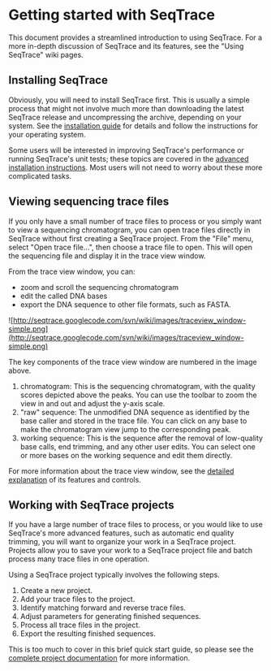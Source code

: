 # Getting started with SeqTrace #

This document provides a streamlined introduction to using SeqTrace.  For a more in-depth discussion of SeqTrace and its features, see the "Using SeqTrace" wiki pages.

## Installing SeqTrace ##

Obviously, you will need to install SeqTrace first.  This is usually a simple process that might not involve much more than downloading the latest SeqTrace release and uncompressing the archive, depending on your system.  See the [installation guide](Installation.md) for details and follow the instructions for your operating system.

Some users will be interested in improving SeqTrace's performance or running SeqTrace's unit tests; these topics are covered in the [advanced installation instructions](AdvancedInstallationTopics.md).  Most users will not need to worry about these more complicated tasks.

## Viewing sequencing trace files ##

If you only have a small number of trace files to process or you simply want to view a sequencing chromatogram, you can open trace files directly in SeqTrace without first creating a SeqTrace project.  From the "File" menu, select "Open trace file...", then choose a trace file to open.  This will open the sequencing file and display it in the trace view window.

From the trace view window, you can:
  * zoom and scroll the sequencing chromatogram
  * edit the called DNA bases
  * export the DNA sequence to other file formats, such as FASTA.

![http://seqtrace.googlecode.com/svn/wiki/images/traceview_window-simple.png](http://seqtrace.googlecode.com/svn/wiki/images/traceview_window-simple.png)

The key components of the trace view window are numbered in the image above.
  1. chromatogram: This is the sequencing chromatogram, with the quality scores depicted above the peaks.  You can use the toolbar to zoom the view in and out and adjust the y-axis scale.
  1. "raw" sequence:  The unmodified DNA sequence as identified by the base caller and stored in the trace file.  You can click on any base to make the chromatogram view jump to the corresponding peak.
  1. working sequence:  This is the sequence after the removal of low-quality base calls, end trimming, and any other user edits.  You can select one or more bases on the working sequence and edit them directly.

For more information about the trace view window, see the [detailed explanation](TraceViewWindow.md) of its features and controls.

## Working with SeqTrace projects ##

If you have a large number of trace files to process, or you would like to use SeqTrace's more advanced features, such as automatic end quality trimming, you will want to organize your work in a SeqTrace project.  Projects allow you to save your work to a SeqTrace project file and batch process many trace files in one operation.

Using a SeqTrace project typically involves the following steps.
  1. Create a new project.
  1. Add your trace files to the project.
  1. Identify matching forward and reverse trace files.
  1. Adjust parameters for generating finished sequences.
  1. Process all trace files in the project.
  1. Export the resulting finished sequences.

This is too much to cover in this brief quick start guide, so please see the [complete project documentation](WorkingWithProjects.md) for more information.